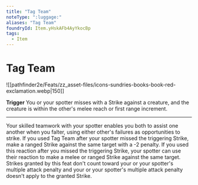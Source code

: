 ```yaml
---
title: "Tag Team"
noteType: ":luggage:"
aliases: "Tag Team"
foundryId: Item.yHskAFb4AyYkocBp
tags:
  - Item
---
```


# Tag Team
![[pathfinder2e/Feats/zz_asset-files/icons-sundries-books-book-red-exclamation.webp|150]]

**Trigger** You or your spotter misses with a Strike against a creature, and the creature is within the other's melee reach or first range increment.

* * *

Your skilled teamwork with your spotter enables you both to assist one another when you falter, using either other's failures as opportunities to strike. If you used Tag Team after your spotter missed the triggering Strike, make a ranged Strike against the same target with a -2 penalty. If you used this reaction after you missed the triggering Strike, your spotter can use their reaction to make a melee or ranged Strike against the same target. Strikes granted by this feat don't count toward your or your spotter's multiple attack penalty and your or your spotter's multiple attack penalty doesn't apply to the granted Strike.
